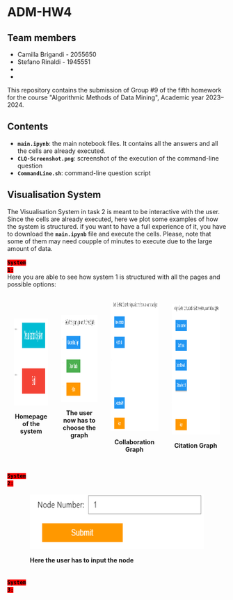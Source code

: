 # ADM-HW4

## Team members
* Camilla Brigandi - 2055650
* Stefano Rinaldi - 1945551
* 
*


This repository contains the submission of Group #9 of the fifth homework for the course "Algorithmic Methods of Data Mining", Academic year 2023–2024.

## Contents

* __`main.ipynb`__: the main notebook files. It contains all the answers and all the cells are already executed.
* __`CLQ-Screenshot.png`__: screenshot of the execution of the command-line question
* __`CommandLine.sh`__: command-line question script

## Visualisation System

The Visualisation System in task 2 is meant to be interactive with the user. Since the cells are already executed, here we plot some examples of how the system is structured. if you want to have a full experience of it, you have to download the __`main.ipynb`__ file and execute the cells. Please, note that some of them may need coupple of minutes to execute due to the large amount of data.


<code style="background:red;color:black">**System 1:**</code> <br>
Here you are able to see how system 1 is structured with all the pages and possible options:

<div style="display: flex; justify-content: space-around; align-items: center;">

  <div style="text-align: center; margin: 15px;">
    <img src="images/home.png" width="250" height="200" alt="Home Image">
    <p><strong>Homepage of the system</strong></p>
  </div>

  <div style="text-align: center; margin: 15px;">
    <img src="images/graphs.png" width="250" height="200" alt="Graphs Image">
    <p><strong>The user now has to choose the graph</strong></p>
  </div>

  <div style="text-align: center; margin: 15px;">
    <img src="images/collaboration_graph.png" width="350" height="300" alt="Collaboration Graph Image">
    <p><strong>Collaboration Graph</strong></p>
  </div>

  <div style="text-align: center; margin: 15px;">
    <img src="images/Citation_graph.png" width="350" height="300" alt="Citation Graph Image">
    <p><strong>Citation Graph</strong></p>
  </div>

</div>


<code style="background:red;color:black">**System 2:**</code> <br>

<div style="display: flex; justify-content: center;">
    <div style="margin: 5px; text-align: left;">
        <img src="images/submit.png" width="400" height="125" alt="Image Alt Text">
        <p><strong>Here the user has to input the node</strong></p>
    </div>
</div>


<code style="background:red;color:black">**System 3:**</code> <br>
